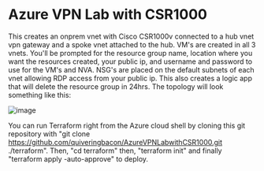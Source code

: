 # Azure VPN Lab with CSR1000

This creates an onprem vnet with Cisco CSR1000v connected to a hub vnet vpn gateway and a spoke vnet attached to the hub. VM's are created in all 3 vnets. You'll be prompted for the resource group name, location where you want the resources created, your public ip, and username and password to use for the VM's and NVA. NSG's are placed on the default subnets of each vnet allowing RDP access from your public ip. This also creates a logic app that will delete the resource group in 24hrs. The topology will look something like this:

![image](https://github.com/quiveringbacon/AzureVPNLabwithCSR1000/assets/128983862/b05f05b3-9719-447a-bcf3-96d066233889)


You can run Terraform right from the Azure cloud shell by cloning this git repository with "git clone  https://github.com/quiveringbacon/AzureVPNLabwithCSR1000.git ./terraform".
Then, "cd terraform" then, "terraform init" and finally "terraform apply -auto-approve" to deploy.

